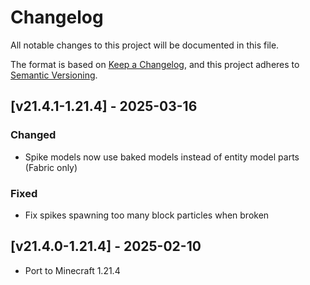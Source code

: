 # Changelog
All notable changes to this project will be documented in this file.

The format is based on [Keep a Changelog](https://keepachangelog.com/en/1.0.0/),
and this project adheres to [Semantic Versioning](https://semver.org/spec/v2.0.0.html).

## [v21.4.1-1.21.4] - 2025-03-16
### Changed
- Spike models now use baked models instead of entity model parts (Fabric only)
### Fixed
- Fix spikes spawning too many block particles when broken

## [v21.4.0-1.21.4] - 2025-02-10
- Port to Minecraft 1.21.4
